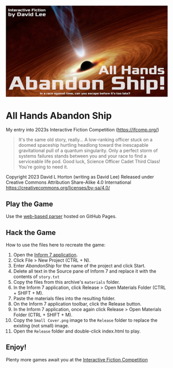 ![AllHandsAbandonShip](materials/Cover.png)

# All Hands Abandon Ship

My entry into 2023s Interactive Fiction Competition (https://ifcomp.org/)

>It's the same old story, really... A low-ranking officer stuck on a doomed spaceship hurtling headlong
>toward the inescapable gravitational pull of a quantum singularity. Only a perfect storm of systems
>failures stands between you and your race to find a serviceable life pod. Good luck, Science Officer
>Cadet Third Class! You're going to need it.

Copyright 2023 David L Horton (writing as David Lee)
Released under Creative Commons Attribution Share-Alike 4.0 International
https://creativecommons.org/licenses/by-sa/4.0/

## Play the Game

Use the [web-based parser](https://davescodemusings.github.io/abandon-ship/) hosted on GitHub Pages.

## Hack the Game

How to use the files here to recreate the game:
1.  Open the [Inform 7 application](https://ganelson.github.io/inform-website/).
2.  Click File > New Project (CTRL + N).
3.  Enter _AbandonShip_ for the name of the project and click Start.
4.  Delete all text in the Source pane of Inform 7 and replace it with the contents of `story.txt`
5.  Copy the files from this archive's `materials` folder.
6.  In the Inform 7 application, click Release > Open Materials Folder (CTRL + SHIFT + M).
7.  Paste the materials files into the resulting folder.
8.  On the Inform 7 application toolbar, click the Release button.
9.  In the Inform 7 application, once again click Release > Open Materials Folder (CTRL + SHIFT + M).
10. Copy the `Small Cover.png` image to the `Release` folder to replace the existing (not small) image.
11. Open the `Release` folder and double-click index.html to play.

## Enjoy!
Plenty more games await you at the [Interactive Fiction Competition](https://ifcomp.org/)
